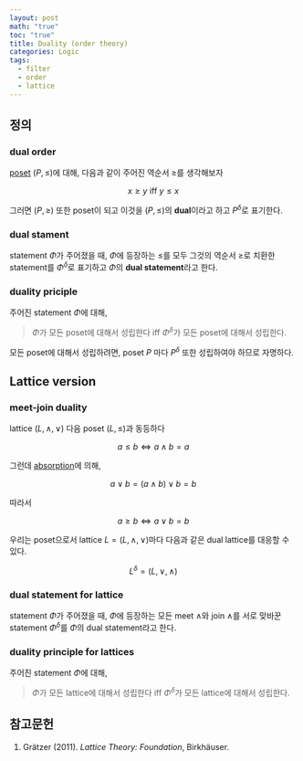 ```yaml
---
layout: post
math: "true"
toc: "true"
title: Duality (order theory)
categories: Logic
tags:
  - filter
  - order
  - lattice
---
```

## 정의

### dual order

[poset](https://paraconsistent.github.io/logic/2024/02/15/Poset.html) ${ (P,\le) }$에 대해, 다음과 같이 주어진 역순서 ${ \ge }$를 생각해보자

$$ x\ge y \mbox{ iff } y\le x  $$

그러면 ${ (P,\ge) }$ 또한 poset이 되고 이것을 ${ (P,\le) }$의 **dual**이라고 하고 ${ P^{\delta} }$로 표기한다.

### dual stament

statement ${ \Phi }$가 주어졌을 때, ${ \Phi }$에 등장하는 ${ \le }$를 모두 그것의 역순서 ${ \ge }$로 치환한 statement를 ${ \Phi^{\delta} }$로 표기하고 ${ \Phi }$의 **dual statement**라고 한다.

### duality priciple

주어진 statement ${ \Phi }$에 대해,

>${ \Phi }$가 모든 poset에 대해서 성립한다 iff ${ \Phi^{\delta} }$가 모든 poset에 대해서 성립한다.

모든 poset에 대해서 성립하려면, poset ${ P }$ 마다 ${ P^{\delta} }$ 또한 성립하여야 하므로 자명하다.

## Lattice version

### meet-join duality

lattice ${ (L,\wedge,\vee) }$ 다음 poset ${ (L,\le) }$과 동등하다

$$ a \le b \iff a \wedge b = a $$

그런데 [absorption](https://paraconsistent.github.io/logic/2024/02/27/lattice.html#lattice)에 의해,

$$ a \vee b = (a \wedge b) \vee b = b  $$

따라서

$$ a \ge b \iff a\vee b = b$$

우리는 poset으로서 lattice ${ L= (L,\wedge,\vee) }$마다 다음과 같은 dual lattice를 대응할 수 있다.

$$ L^{\delta}=(L,\vee,\wedge) $$
### dual statement for lattice

statement ${ \Phi }$가 주어졌을 때, ${ \Phi }$에 등장하는 모든 meet ${ \wedge }$와 join ${ \wedge }$를 서로 맞바꾼 statement ${ \Phi^{\delta} }$를 ${ \Phi }$의 dual statement라고 한다.

### duality principle for lattices

주어진 statement ${ \Phi }$에 대해,

> ${ \Phi }$가 모든 lattice에 대해서 성립한다 iff ${ \Phi^{\delta} }$가 모든 lattice에 대해서 성립한다.

## 참고문헌

1. Grätzer (2011). *Lattice Theory: Foundation*, Birkhäuser.